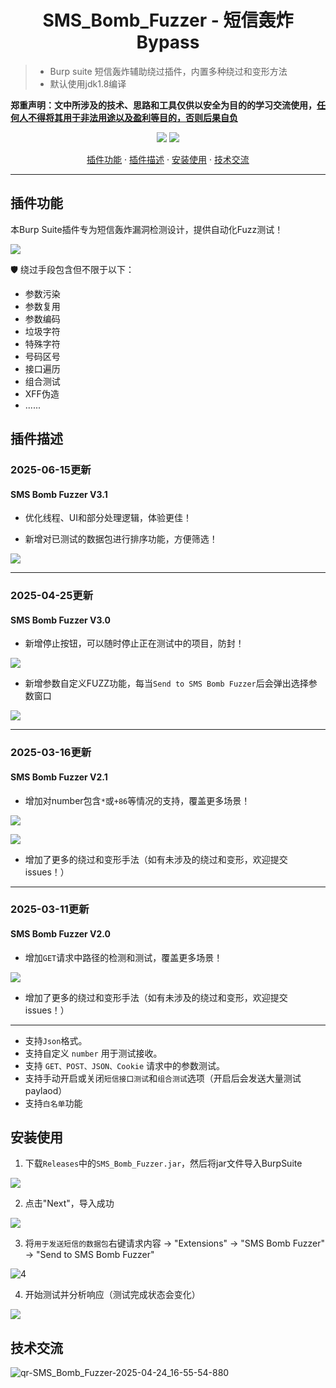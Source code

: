 <h1 align="center">SMS_Bomb_Fuzzer - 短信轰炸 Bypass</h1>

>* Burp suite 短信轰炸辅助绕过插件，内置多种绕过和变形方法
>* 默认使用jdk1.8编译

**郑重声明：文中所涉及的技术、思路和工具仅供以安全为目的的学习交流使用，<u>任何人不得将其用于非法用途以及盈利等目的，否则后果自负</u>** 
<p align="center">
<a href="https://github.com/yuziiiiiiiiii/SMS_Bomb_Fuzzer"><img src="https://img.shields.io/badge/Burp%20Suite-Extension-orange"></a>
<a href="https://github.com/yuziiiiiiiiii/SMS_Bomb_Fuzzer"><img  src="https://goreportcard.com/badge/github.com/projectdiscovery/httpx"></a>
</p>
<p align="center"><a href="#插件功能">插件功能</a> · <a href="#插件描述">插件描述</a> · <a href="#安装使用">安装使用</a> · <a href="#技术交流">技术交流</a></p>

---

## 插件功能

本Burp Suite插件专为短信轰炸漏洞检测设计，提供自动化Fuzz测试！

![](https://gitee.com/yuziiiiiiiiii/blog/raw/master/img/20250307005532861.webp)

🛡️ 绕过手段包含但不限于以下：

* 参数污染
* 参数复用
* 参数编码
* 垃圾字符
* 特殊字符
* 号码区号
* 接口遍历
* 组合测试
* XFF伪造
* ......

## 插件描述

### 2025-06-15更新
#### SMS Bomb Fuzzer V3.1
- 优化线程、UI和部分处理逻辑，体验更佳！

- 新增对已测试的数据包进行排序功能，方便筛选！

![](https://github.com/user-attachments/assets/3b60218f-6344-4638-94a3-fabfec9bdcca)

**********

### 2025-04-25更新
#### SMS Bomb Fuzzer V3.0
* 新增停止按钮，可以随时停止正在测试中的项目，防封！

![](https://github.com/user-attachments/assets/572ea117-caa7-46b2-b949-043f9ab4f6e2)

* 新增参数自定义FUZZ功能，每当`Send to SMS Bomb Fuzzer`后会弹出选择参数窗口

![](https://github.com/user-attachments/assets/b25a6734-07da-4707-81cd-9a18d1479ee6)

**********

### 2025-03-16更新
#### SMS Bomb Fuzzer V2.1
* 增加对number包含`*`或`+86`等情况的支持，覆盖更多场景！

![](https://gitee.com/yuziiiiiiiiii/blog/raw/master/img/20250316012811196.webp)

![](https://gitee.com/yuziiiiiiiiii/blog/raw/master/img/20250316012843443.webp)

* 增加了更多的绕过和变形手法（如有未涉及的绕过和变形，欢迎提交issues！）

**********

### 2025-03-11更新
#### SMS Bomb Fuzzer V2.0
* 增加`GET`请求中路径的检测和测试，覆盖更多场景！

![](https://gitee.com/yuziiiiiiiiii/blog/raw/master/img/20250311235707242.webp)

* 增加了更多的绕过和变形手法（如有未涉及的绕过和变形，欢迎提交issues！）

**********

* 支持`Json`格式。
* 支持自定义 `number` 用于测试接收。
* 支持 `GET、POST、JSON、Cookie` 请求中的参数测试。
* 支持手动开启或关闭`短信接口测试`和`组合测试`选项（开启后会发送大量测试paylaod）
* 支持`白名单`功能

## 安装使用

1. 下载`Releases`中的`SMS_Bomb_Fuzzer.jar`，然后将jar文件导入BurpSuite

![](https://gitee.com/yuziiiiiiiiii/blog/raw/master/img/20250307012034724.webp)

2. 点击"Next"，导入成功

![](https://gitee.com/yuziiiiiiiiii/blog/raw/master/img/20250308003410006.webp)

3. 将`用于发送短信的数据包`右键请求内容 → "Extensions" → "SMS Bomb Fuzzer" → "Send to SMS Bomb Fuzzer"

![4](https://gitee.com/yuziiiiiiiiii/blog/raw/master/img/20250307014434369.webp)

4. 开始测试并分析响应（测试完成状态会变化）

![](https://gitee.com/yuziiiiiiiiii/blog/raw/master/img/20250307005532861.webp)

## 技术交流

![qr-SMS_Bomb_Fuzzer-2025-04-24_16-55-54-880](https://github.com/user-attachments/assets/188e66a4-3ba2-4816-b0d2-d353832e3c35)
